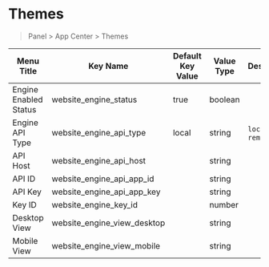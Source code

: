 # Themes

> Panel > App Center > Themes

| Menu Title | Key Name | Default Key Value | Value Type | Description |
| --- | --- | --- | --- | --- |
| Engine Enabled Status | website_engine_status | true | boolean |  |
| Engine API Type | website_engine_api_type | local | string | `local` or `remote` |
| API Host | website_engine_api_host |  | string |  |
| API ID | website_engine_api_app_id |  | string |  |
| API Key | website_engine_api_app_key |  | string |  |
| Key ID | website_engine_key_id |  | number |  |
| Desktop View | website_engine_view_desktop |  | string |  |
| Mobile View | website_engine_view_mobile |  | string |  |
